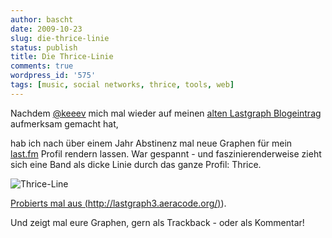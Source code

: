 ```yaml
---
author: bascht
date: 2009-10-23
slug: die-thrice-linie
status: publish
title: Die Thrice-Linie
comments: true
wordpress_id: '575'
tags: [music, social networks, thrice, tools, web]
---
```



Nachdem [@keeev](https://twitter.com/keeev) mich mal wieder auf meinen
[alten Lastgraph Blogeintrag](/blog/2008/06/09/lastgraph-funktioniert-wieder/)
aufmerksam gemacht hat,

hab ich nach über einem Jahr Abstinenz mal neue Graphen für mein
[last.fm](http://www.lastfm.de/user/bascht) Profil rendern lassen.
War gespannt - und faszinierenderweise zieht sich eine Band als
dicke Linie durch das ganze Profil: Thrice.

![Thrice-Line](https://img.bascht.com/uploads/big/dcfd5c2702b341892ee0352d32933149.jpg)

[Probierts mal aus (](http://lastgraph3.aeracode.org)[http://lastgraph3.aeracode.org/)](http://lastgraph3.aeracode.org/)).


Und zeigt mal eure Graphen, gern als Trackback - oder als
Kommentar!
